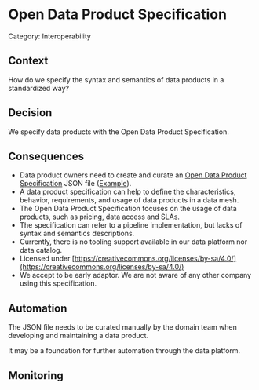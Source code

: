 # Open Data Product Specification

Category: Interoperability

## Context

How do we specify the syntax and semantics of data products in a standardized way?

## Decision

We specify data products with the Open Data Product Specification.

## Consequences

- Data product owners need to create and curate an [Open Data Product Specification](https://opendataproducts.org/) JSON file ([Example](https://opendataproducts.org/#hello-world-example)).
- A data product specification can help to define the characteristics, behavior, requirements, and usage of data products in a data mesh.
- The Open Data Product Specification focuses on the usage of data products, such as pricing, data access and SLAs.
- The specification can refer to a pipeline implementation, but lacks of syntax and semantics descriptions.
- Currently, there is no tooling support available in our data platform nor data catalog.
- Licensed under [https://creativecommons.org/licenses/by-sa/4.0/](https://creativecommons.org/licenses/by-sa/4.0/)
- We accept to be early adaptor. We are not aware of any other company using this specification.

## Automation

The JSON file needs to be curated manually by the domain team when developing and maintaining a data product.

It may be a foundation for further automation through the data platform.

## Monitoring
